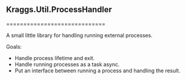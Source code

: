 ## Kraggs.Util.ProcessHandler
=============================

A small little library for handling running external processes.

Goals:
* Handle process lifetime and exit.
* Handle running processes as a task async.
* Put an interface between running a process and handling the result.


